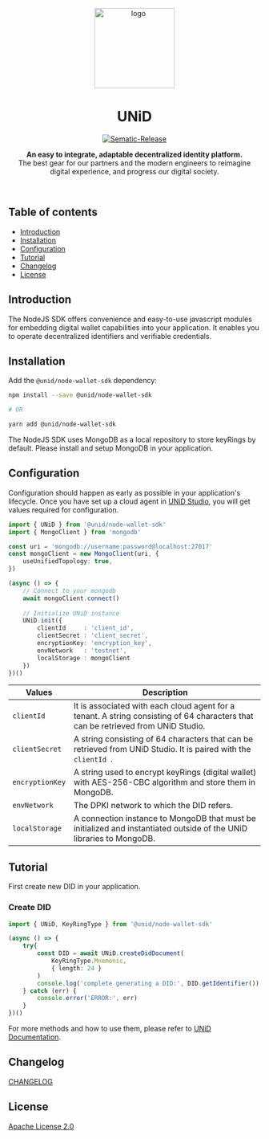 <p align="center">
  <img src="https://i.gyazo.com/2b3ac7a80e916ed0aee482ea269d1ca7.png" alt="logo" width="160" />
</p>

<h1 align="center" style="text-align: center;">UNiD</h1>

<p align="center">
  <a href="https://github.com/semantic-release/semantic-release">
    <img src="https://img.shields.io/badge/%20%20%F0%9F%93%A6%F0%9F%9A%80-semantic--release-e10079.svg" alt="Sematic-Release" />
  </a>
</p>

<p align="center">
  <b>An easy to integrate, adaptable decentralized identity platform.</b></br>
  <span>The best gear for our partners and the modern engineers to reimagine digital experience, and progress our digital society.</span></br>
</p>

<br />

## Table of contents

- [Introduction](#introduction)
- [Installation](#installation)
- [Configuration](#configuration)
- [Tutorial](#tutorial)
- [Changelog](#changelog)
- [License](#license)

## Introduction

The NodeJS SDK offers convenience and easy-to-use javascript modules for embedding digital wallet capabilities into your application.
It enables you to operate decentralized identifiers and verifiable credentials.

## Installation
Add the `@unid/node-wallet-sdk` dependency:

```bash
npm install --save @unid/node-wallet-sdk

# OR

yarn add @unid/node-wallet-sdk
```
The NodeJS SDK uses MongoDB as a local repository to store keyRings by default. Please install and setup MongoDB in your application.

## Configuration

Configuration should happen as early as possible in your application's lifecycle.
Once you have set up a cloud agent in [UNiD Studio](https://www.getunid.io/), you will get values required for configuration.

```typescript
import { UNiD } from '@unid/node-wallet-sdk'
import { MongoClient } from 'mongodb'

const uri = 'mongodb://username:password@localhost:27017'
const mongoClient = new MongoClient(uri, {
    useUnifiedTopology: true,
})

(async () => {
    // Connect to your mongodb
    await mongoClient.connect()
    
    // Initialize UNiD instance
    UNiD.init({
        clientId     : 'client_id',
        clientSecret : 'client_secret',
        encryptionKey: 'encryption_key',
        envNetwork   : 'testnet',
        localStorage : mongoClient
    })
})()
```

| Values          | Description                                                                                                                       |
| --------------- | --------------------------------------------------------------------------------------------------------------------------------- |
| `clientId`      | It is associated with each cloud agent for a tenant. A string consisting of 64 characters that can be retrieved from UNiD Studio. |
| `clientSecret`  | A string consisting of 64 characters that can be retrieved from UNiD Studio. It is paired with the `clientId `.                   |
| `encryptionKey` | A string used to encrypt keyRings (digital wallet) with AES-256-CBC algorithm and store them in MongoDB.                          |
| `envNetwork`    | The DPKI network to which the DID refers.                                                                                         |
| `localStorage`  | A connection instance to MongoDB that must be initialized and instantiated outside of the UNiD libraries to MongoDB.              |


## Tutorial

First create new DID in your application.

### Create DID

```typescript
import { UNiD, KeyRingType } from '@unid/node-wallet-sdk'

(async () => {
    try{
        const DID = await UNiD.createDidDocument(
            KeyRingType.Mnemonic,
            { length: 24 }
        )
        console.log('complete generating a DID:', DID.getIdentifier())
    } catch (err) {
        console.error('ERROR:', err)
    }
})()
```

For more methods and how to use them, please refer to [UNiD Documentation](https://docs.getunid.io/).

## Changelog

[CHANGELOG](CHANGELOG.md)

## License

[Apache License 2.0](LICENSE)
